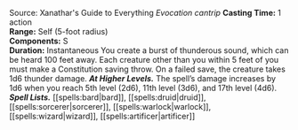 Source: Xanathar's Guide to Everything
*Evocation cantrip*
**Casting Time:** 1 action  
**Range:** Self (5-foot radius)  
**Components:** S  
**Duration:** Instantaneous
You create a burst of thunderous sound, which can be heard 100 feet away. Each creature other than you within 5 feet of you must make a Constitution saving throw. On a failed save, the creature takes 1d6 thunder damage.
***At Higher Levels.*** The spell’s damage increases by 1d6 when you reach 5th level (2d6), 11th level (3d6), and 17th level (4d6).
***Spell Lists.*** [[spells:bard|bard]], [[spells:druid|druid]], [[spells:sorcerer|sorcerer]], [[spells:warlock|warlock]], [[spells:wizard|wizard]], [[spells:artificer|artificer]]